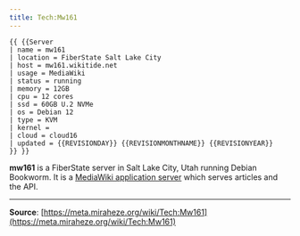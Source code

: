 ```yaml
---
title: Tech:Mw161
---
```


```
{{ {{Server
| name = mw161
| location = FiberState Salt Lake City
| host = mw161.wikitide.net
| usage = MediaWiki
| status = running
| memory = 12GB
| cpu = 12 cores
| ssd = 60GB U.2 NVMe
| os = Debian 12
| type = KVM
| kernel =
| cloud = cloud16
| updated = {{REVISIONDAY}} {{REVISIONMONTHNAME}} {{REVISIONYEAR}}
}} }}
```

**mw161** is a FiberState server in Salt Lake City, Utah running Debian Bookworm. It is a [MediaWiki application server](https://meta.miraheze.org/wiki/Tech:MediaWiki_appserver) which serves articles and the API.

----
**Source**: [https://meta.miraheze.org/wiki/Tech:Mw161](https://meta.miraheze.org/wiki/Tech:Mw161)